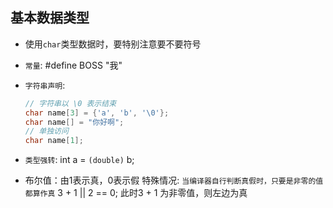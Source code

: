 ## 基本数据类型

- 使用`char`类型数据时，要特别注意要不要符号

- `常量`: #define BOSS "我"

- `字符串声明`:
    ```C
    // 字符串以 \0 表示结束
    char name[3] = {'a', 'b', '\0'};
    char name[] = "你好啊";
    // 单独访问
    char name[1];
    ```

- `类型强转`: int a = `(double)` b;

- 布尔值：由1表示真，0表示假
    特殊情况: `当编译器自行判断真假时，只要是非零的值都算作真`
    3 + 1 || 2 == 0;  此时3 + 1 为非零值，则左边为真